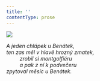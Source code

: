 ```yaml
---
title: ''
contentType: prose
---
```


![](../Images/017.jpg)

_A jeden chlápek u Benátek,  
ten zas měl v hlavě hrozný zmatek,  
         zrobil si montgolfiéru  
         a pak z ní k podvečeru  
zpytoval měsíc u Benátek._
